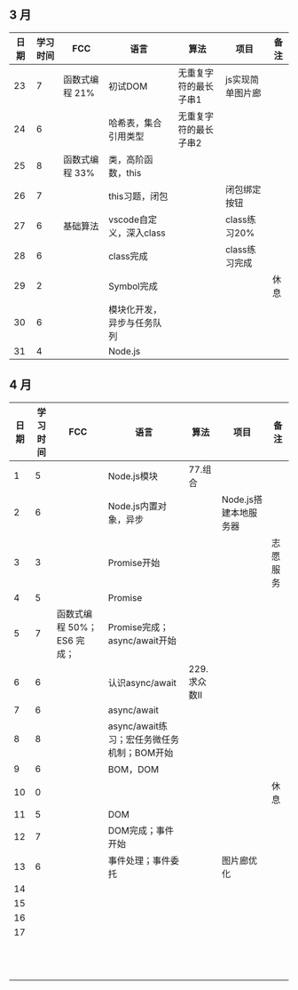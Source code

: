 ## 3 月

| 日期 | 学习时间 | FCC            | 语言                       | 算法                  | 项目             | 备注 |
| ---- | -------- | -------------- | -------------------------- | --------------------- | ---------------- | ---- |
| 23   | 7        | 函数式编程 21% | 初试DOM                    | 无重复字符的最长子串1 | js实现简单图片廊 |      |
| 24   | 6        |                | 哈希表，集合引用类型       | 无重复字符的最长子串2 |                  |      |
| 25   | 8        | 函数式编程 33% | 类，高阶函数，this         |                       |                  |      |
| 26   | 7        |                | this习题，闭包             |                       | 闭包绑定按钮     |      |
| 27   | 6        | 基础算法       | vscode自定义，深入class    |                       | class练习20%     |      |
| 28   | 6        |                | class完成                  |                       | class练习完成    |      |
| 29   | 2        |                | Symbol完成                 |                       |                  | 休息 |
| 30   | 6        |                | 模块化开发，异步与任务队列 |                       |                  |      |
| 31   | 4        |                | Node.js                    |                       |                  |      |

## 4 月

| 日期 | 学习时间 | FCC                        | 语言                                       | 算法         | 项目                  | 备注     |
| ---- | -------- | -------------------------- | ------------------------------------------ | ------------ | --------------------- | -------- |
| 1    | 5        |                            | Node.js模块                                | 77.组合      |                       |          |
| 2    | 6        |                            | Node.js内置对象，异步                      |              | Node.js搭建本地服务器 |          |
| 3    | 3        |                            | Promise开始                                |              |                       | 志愿服务 |
| 4    | 5        |                            | Promise                                    |              |                       |          |
| 5    | 7        | 函数式编程 50%；ES6 完成； | Promise完成；async/await开始               |              |                       |          |
| 6    | 6        |                            | 认识async/await                            | 229.求众数II |                       |          |
| 7    | 6        |                            | async/await                                |              |                       |          |
| 8    | 8        |                            | async/await练习；宏任务微任务机制；BOM开始 |              |                       |          |
| 9    | 6        |                            | BOM，DOM                                   |              |                       |          |
| 10   | 0        |                            |                                            |              |                       | 休息     |
| 11   | 5        |                            | DOM                                        |              |                       |          |
| 12   | 7        |                            | DOM完成；事件开始                          |              |                       |          |
| 13   | 6        |                            | 事件处理；事件委托                         |              | 图片廊优化            |          |
| 14   |          |                            |                                            |              |                       |          |
| 15   |          |                            |                                            |              |                       |          |
| 16   |          |                            |                                            |              |                       |          |
| 17   |          |                            |                                            |              |                       |          |
|      |          |                            |                                            |              |                       |          |
|      |          |                            |                                            |              |                       |          |
|      |          |                            |                                            |              |                       |          |
|      |          |                            |                                            |              |                       |          |
|      |          |                            |                                            |              |                       |          |
|      |          |                            |                                            |              |                       |          |
|      |          |                            |                                            |              |                       |          |
|      |          |                            |                                            |              |                       |          |
|      |          |                            |                                            |              |                       |          |
|      |          |                            |                                            |              |                       |          |
|      |          |                            |                                            |              |                       |          |
|      |          |                            |                                            |              |                       |          |

